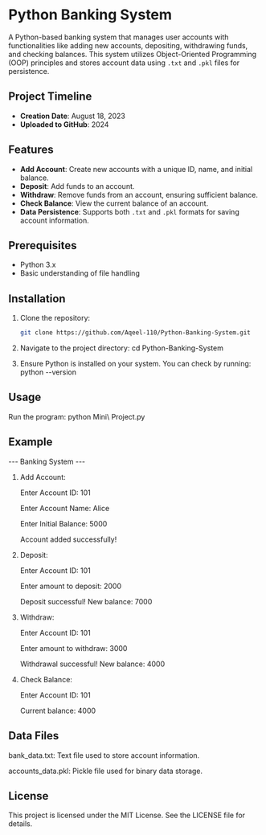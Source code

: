 # Python Banking System

A Python-based banking system that manages user accounts with functionalities like adding new accounts, depositing, withdrawing funds, and checking balances. This system utilizes Object-Oriented Programming (OOP) principles and stores account data using `.txt` and `.pkl` files for persistence.

## Project Timeline
- **Creation Date**: August 18, 2023
- **Uploaded to GitHub**: 2024

## Features

- **Add Account**: Create new accounts with a unique ID, name, and initial balance.
- **Deposit**: Add funds to an account.
- **Withdraw**: Remove funds from an account, ensuring sufficient balance.
- **Check Balance**: View the current balance of an account.
- **Data Persistence**: Supports both `.txt` and `.pkl` formats for saving account information.

## Prerequisites

- Python 3.x
- Basic understanding of file handling

## Installation

1. Clone the repository:
   ```bash
   git clone https://github.com/Aqeel-110/Python-Banking-System.git
   
2. Navigate to the project directory:
   cd Python-Banking-System

3. Ensure Python is installed on your system. You can check by running: python --version

## Usage

Run the program:
python Mini\ Project.py

## Example

--- Banking System ---

1. Add Account:

   Enter Account ID: 101

   Enter Account Name: Alice

   Enter Initial Balance: 5000

   Account added successfully!

2. Deposit:

   Enter Account ID: 101

   Enter amount to deposit: 2000

   Deposit successful! New balance: 7000

3. Withdraw:

   Enter Account ID: 101

   Enter amount to withdraw: 3000

   Withdrawal successful! New balance: 4000

4. Check Balance:

   Enter Account ID: 101

   Current balance: 4000

## Data Files

   bank_data.txt: Text file used to store account information.

   accounts_data.pkl: Pickle file used for binary data storage.

## License
This project is licensed under the MIT License. See the LICENSE file for details.

